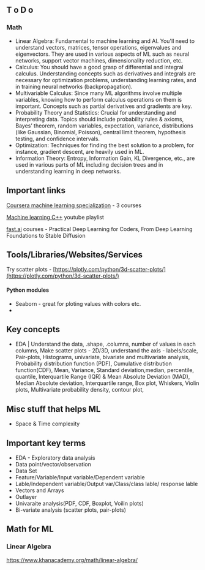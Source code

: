 ## T o D o
### Math
- Linear Algebra: Fundamental to machine learning and AI. You'll need to understand vectors, matrices, tensor operations, eigenvalues and eigenvectors. They are used in various aspects of ML such as neural networks, support vector machines, dimensionality reduction, etc.
- Calculus: You should have a good grasp of differential and integral calculus. Understanding concepts such as derivatives and integrals are necessary for optimization problems, understanding learning rates, and in training neural networks (backpropagation).
- Multivariable Calculus: Since many ML algorithms involve multiple variables, knowing how to perform calculus operations on them is important. Concepts such as partial derivatives and gradients are key.
- Probability Theory and Statistics: Crucial for understanding and interpreting data. Topics should include probability rules & axioms, Bayes’ theorem, random variables, expectation, variance, distributions (like Gaussian, Binomial, Poisson), central limit theorem, hypothesis testing, and confidence intervals.
- Optimization: Techniques for finding the best solution to a problem, for instance, gradient descent, are heavily used in ML.
- Information Theory: Entropy, Information Gain, KL Divergence, etc., are used in various parts of ML including decision trees and in understanding learning in deep networks.


## Important links
[Coursera machine learning specialization](https://www.coursera.org/specializations/machine-learning-introduction) - 3 courses

[Machine learning C++](https://www.youtube.com/watch?v=E1K9SZCm0fQ&list=PL79n_WS-sPHKklEvOLiM1K94oJBsGnz71) youtube playlist

[fast.ai](https://www.fast.ai/) courses - Practical Deep Learning for Coders, From Deep Learning Foundations to Stable Diffusion

## Tools/Libraries/Websites/Services
Try scatter plots - [https://plotly.com/python/3d-scatter-plots/](https://plotly.com/python/3d-scatter-plots/)

#### Python modules
- Seaborn - great for ploting values with colors etc.
- 

## Key concepts
- EDA | Understand the data, .shape, .columns, number of values in each columns, Make scatter plots - 2D/3D, understand the axis - labels/scale, Pair-plots, Histograms, univariate, bivariate and multivariate analysis, Probability distribution function (PDF), Cumulative distribution function(CDF), Mean, Variance, Standard deviation,median, percentile, quantile, Interquartile Range (IQR) & Mean Absolute Deviation (MAD), Median Absolute deviation, Interquartile range, Box plot, Whiskers, Violin plots, Multivariate probability density, contour
plot,

## Misc stuff that helps ML
- Space & Time complexity

## Important key terms
* EDA - Exploratory data analysis
* Data point/vector/observation
* Data Set
* Feature/Variable/Input variable/Dependent variable
* Lable/Independent variable/Output var/Class/class lable/ response lable
* Vectors and Arrays
* Outlayer
* Univaraite analysis(PDF, CDF, Boxplot, Voilin plots)
* Bi-variate analysis (scatter plots, pair-plots)

## Math for ML
### Linear Algebra
https://www.khanacademy.org/math/linear-algebra/
